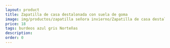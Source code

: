 ```yaml
---
layout: product
title: Zapatilla de casa destalonada con suela de goma
image: img/productos/zapatilla señora invierno/Zapatilla de casa destalonada con suela de goma=18=burdeos azul gris Norteñas.webp
price: 18
tags: burdeos azul gris Norteñas
description: 
order: 0
---
```

